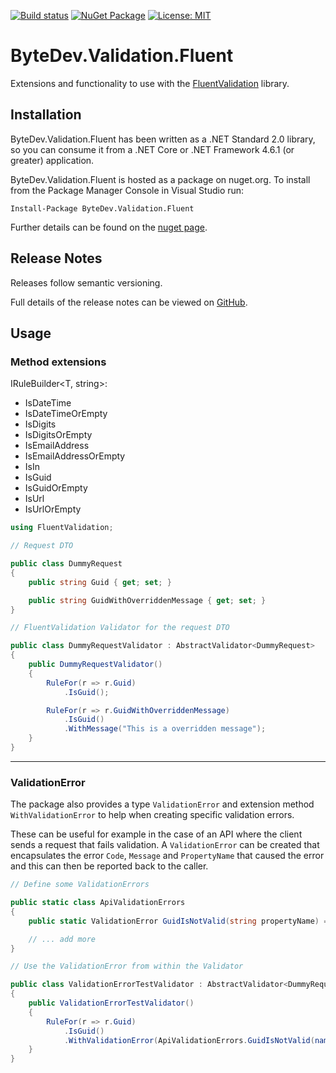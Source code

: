 [![Build status](https://ci.appveyor.com/api/projects/status/github/bytedev/ByteDev.Validation.Fluent?branch=master&svg=true)](https://ci.appveyor.com/project/bytedev/ByteDev-Validation-Fluent/branch/master)
[![NuGet Package](https://img.shields.io/nuget/v/ByteDev.Validation.Fluent.svg)](https://www.nuget.org/packages/ByteDev.Validation.Fluent)
[![License: MIT](https://img.shields.io/badge/License-MIT-green.svg)](https://github.com/ByteDev/ByteDev.Validation.Fluent/blob/master/LICENSE)

# ByteDev.Validation.Fluent

Extensions and functionality to use with the [FluentValidation](https://www.nuget.org/packages/FluentValidation/) library.

## Installation

ByteDev.Validation.Fluent has been written as a .NET Standard 2.0 library, so you can consume it from a .NET Core or .NET Framework 4.6.1 (or greater) application.

ByteDev.Validation.Fluent is hosted as a package on nuget.org.  To install from the Package Manager Console in Visual Studio run:

`Install-Package ByteDev.Validation.Fluent`

Further details can be found on the [nuget page](https://www.nuget.org/packages/ByteDev.Validation.Fluent/).

## Release Notes

Releases follow semantic versioning.

Full details of the release notes can be viewed on [GitHub](https://github.com/ByteDev/ByteDev.Validation.Fluent/blob/master/docs/RELEASE-NOTES.md).

## Usage

### Method extensions

IRuleBuilder<T, string>:
- IsDateTime
- IsDateTimeOrEmpty
- IsDigits
- IsDigitsOrEmpty
- IsEmailAddress
- IsEmailAddressOrEmpty
- IsIn
- IsGuid
- IsGuidOrEmpty
- IsUrl
- IsUrlOrEmpty

```csharp
using FluentValidation;

// Request DTO

public class DummyRequest
{
    public string Guid { get; set; }

    public string GuidWithOverriddenMessage { get; set; }
}

// FluentValidation Validator for the request DTO

public class DummyRequestValidator : AbstractValidator<DummyRequest>
{
    public DummyRequestValidator()
    {
        RuleFor(r => r.Guid)
            .IsGuid();

        RuleFor(r => r.GuidWithOverriddenMessage)
            .IsGuid()
            .WithMessage("This is a overridden message");
    }
}
```

---

### ValidationError

The package also provides a type `ValidationError` and extension method `WithValidationError` to help when creating specific validation errors.

These can be useful for example in the case of an API where the client sends a request that fails validation. A `ValidationError` can be created that encapsulates the error `Code`, `Message` and `PropertyName` that caused the error and this can then be reported back to the caller.

```csharp
// Define some ValidationErrors

public static class ApiValidationErrors
{
    public static ValidationError GuidIsNotValid(string propertyName) => new ValidationError("1001", "Must be a valid GUID.", propertyName);

    // ... add more
}

// Use the ValidationError from within the Validator

public class ValidationErrorTestValidator : AbstractValidator<DummyRequest>
{
    public ValidationErrorTestValidator()
    {
        RuleFor(r => r.Guid)
            .IsGuid()
            .WithValidationError(ApiValidationErrors.GuidIsNotValid(nameof(DummyRequest.Guid)));
    }
}
```